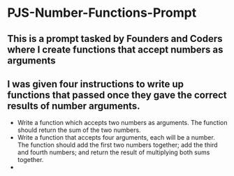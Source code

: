 # PJS-Number-Functions-Prompt

## This is a prompt tasked by Founders and Coders where I create functions that accept numbers as arguments 

## I was given four instructions to write up functions that passed once they gave the correct results of number arguments. 

* Write a function which accepts two numbers as arguments. The function should return the sum of the two numbers.
* Write a function that accepts four arguments, each will be a number. The function should add the first two numbers together; add the third and fourth numbers; and return the result of multiplying both sums together.
* 


